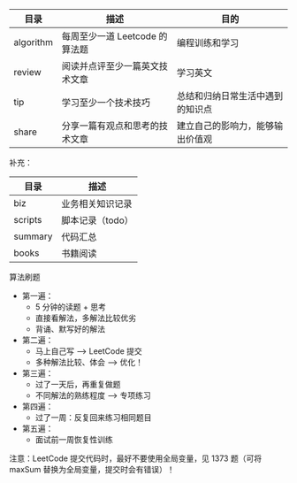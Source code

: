 | 目录        | 描述                   | 目的               |
|-----------|----------------------|------------------|
| algorithm | 每周至少一道 Leetcode 的算法题 | 编程训练和学习          |
| review    | 阅读并点评至少一篇英文技术文章      | 学习英文             |
| tip       | 学习至少一个技术技巧           | 总结和归纳日常生活中遇到的知识点 |
| share     | 分享一篇有观点和思考的技术文章      | 建立自己的影响力，能够输出价值观 |

补充：

| 目录      | 描述         |
|---------|------------|
| biz     | 业务相关知识记录   |
| scripts | 脚本记录（todo） |
| summary | 代码汇总       |
| books   | 书籍阅读       |

算法刷题

- 第一遍：
    - 5 分钟的读题 + 思考
    - 直接看解法，多解法比较优劣
    - 背诵、默写好的解法
- 第二遍：
    - 马上自己写 —> LeetCode 提交
    - 多种解法比较、体会 —> 优化！
- 第三遍：
    - 过了一天后，再重复做题
    - 不同解法的熟练程度 —> 专项练习
- 第四遍：
    - 过了一周：反复回来练习相同题目
- 第五遍：
    - 面试前一周恢复性训练

注意：LeetCode 提交代码时，最好不要使用全局变量，见 1373 题（可将 maxSum 替换为全局变量，提交时会有错误）！